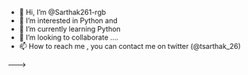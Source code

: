 - 👋 Hi, I’m @Sarthak261-rgb
- 👀 I’m interested in Python and
- 🌱 I’m currently learning Python 
- 💞️ I’m looking to collaborate ....
- 📫 How to reach me , you can contact me on twitter (@tsarthak_26)

--->
